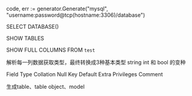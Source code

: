 code, err := generator.Generate("mysql", "username:password@tcp(hostname:3306)/database")


SELECT DATABASE()

SHOW TABLES

SHOW FULL COLUMNS FROM  `test`


解析每一列数据获取类型，最终转换成3种基本类型 string int 和 bool 的变种


Field  Type  Collation Null Key  Default Extra Privileges Comment

生成table、table object、model

